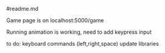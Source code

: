 #readme.md


Game page is on localhost:5000/game

Running animation is working, need to add keypress input

to do:
keyboard commands (left,right,space)
update libraries
